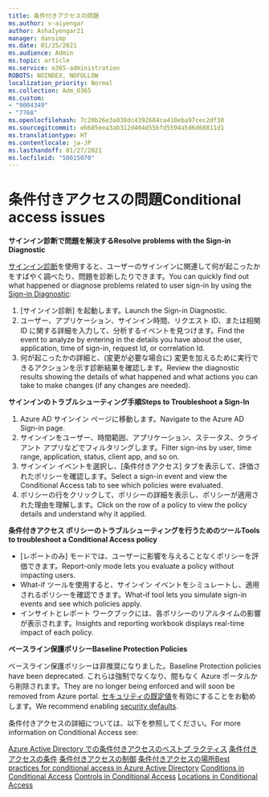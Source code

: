 ```yaml
---
title: 条件付きアクセスの問題
ms.author: v-aiyengar
author: AshaIyengar21
manager: dansimp
ms.date: 01/25/2021
ms.audience: Admin
ms.topic: article
ms.service: o365-administration
ROBOTS: NOINDEX, NOFOLLOW
localization_priority: Normal
ms.collection: Adm_O365
ms.custom:
- "9004349"
- "7768"
ms.openlocfilehash: 7c20b26e3a038dc4392684ca410eba97cec2df30
ms.sourcegitcommit: eb685eea3ab312d404d55bfd5594a5d6d68811d1
ms.translationtype: HT
ms.contentlocale: ja-JP
ms.lasthandoff: 01/27/2021
ms.locfileid: "50015070"
---
```

# <a name="conditional-access-issues"></a><span data-ttu-id="83361-102">条件付きアクセスの問題</span><span class="sxs-lookup"><span data-stu-id="83361-102">Conditional access issues</span></span>

<span data-ttu-id="83361-103">**サインイン診断で問題を解決する**</span><span class="sxs-lookup"><span data-stu-id="83361-103">**Resolve problems with the Sign-in Diagnostic**</span></span>

<span data-ttu-id="83361-104">[サインイン診断](https://portal.azure.com/#blade/Microsoft_AAD_IAM/ActiveDirectoryMenuBlade/diagnose/symptomId/ms_aad_dxp_signin_caDiagnoseAndSolveSummarySymptom)を使用すると、ユーザーのサインインに関連して何が起こったかをすばやく調べたり、問題を診断したりできます。</span><span class="sxs-lookup"><span data-stu-id="83361-104">You can quickly find out what happened or diagnose problems related to user sign-in by using the [Sign-in Diagnostic](https://portal.azure.com/#blade/Microsoft_AAD_IAM/ActiveDirectoryMenuBlade/diagnose/symptomId/ms_aad_dxp_signin_caDiagnoseAndSolveSummarySymptom):</span></span>

1. <span data-ttu-id="83361-105">[サインイン診断] を起動します。</span><span class="sxs-lookup"><span data-stu-id="83361-105">Launch the Sign-in Diagnostic.</span></span>
1. <span data-ttu-id="83361-106">ユーザー、アプリケーション、サインイン時間、リクエスト ID、または相関 ID に関する詳細を入力して、分析するイベントを見つけます。</span><span class="sxs-lookup"><span data-stu-id="83361-106">Find the event to analyze by entering in the details you have about the user, application, time of sign-in, request Id, or correlation Id.</span></span>
1. <span data-ttu-id="83361-107">何が起こったかの詳細と、(変更が必要な場合に) 変更を加えるために実行できるアクションを示す診断結果を確認します。</span><span class="sxs-lookup"><span data-stu-id="83361-107">Review the diagnostic results showing the details of what happened and what actions you can take to make changes (if any changes are needed).</span></span>

<span data-ttu-id="83361-108">**サインインのトラブルシューティング手順**</span><span class="sxs-lookup"><span data-stu-id="83361-108">**Steps to Troubleshoot a Sign-In**</span></span> 

1. <span data-ttu-id="83361-109">Azure AD サインイン ページに移動します。</span><span class="sxs-lookup"><span data-stu-id="83361-109">Navigate to the Azure AD Sign-in page.</span></span>
1. <span data-ttu-id="83361-110">サインインをユーザー、時間範囲、アプリケーション、ステータス、クライアント アプリなどでフィルタリングします。</span><span class="sxs-lookup"><span data-stu-id="83361-110">Filter sign-ins by user, time range, application, status, client app, and so on.</span></span>
1. <span data-ttu-id="83361-111">サインイン イベントを選択し、[条件付きアクセス] タブを表示して、評価されたポリシーを確認します。</span><span class="sxs-lookup"><span data-stu-id="83361-111">Select a sign-in event and view the Conditional Access tab to see which policies were evaluated.</span></span>
1. <span data-ttu-id="83361-112">ポリシーの行をクリックして、ポリシーの詳細を表示し、ポリシーが適用された理由を理解します。</span><span class="sxs-lookup"><span data-stu-id="83361-112">Click on the row of a policy to view the policy details and understand why it applied.</span></span>

<span data-ttu-id="83361-113">**条件付きアクセス ポリシーのトラブルシューティングを行うためのツール**</span><span class="sxs-lookup"><span data-stu-id="83361-113">**Tools to troubleshoot a Conditional Access policy**</span></span>

- <span data-ttu-id="83361-114">[レポートのみ] モードでは、ユーザーに影響を与えることなくポリシーを評価できます。</span><span class="sxs-lookup"><span data-stu-id="83361-114">Report-only mode lets you evaluate a policy without impacting users.</span></span>
- <span data-ttu-id="83361-115">What-if ツールを使用すると、サインイン イベントをシミュレートし、適用されるポリシーを確認できます。</span><span class="sxs-lookup"><span data-stu-id="83361-115">What-if tool lets you simulate sign-in events and see which policies apply.</span></span>
- <span data-ttu-id="83361-116">インサイトとレポート ワークブックには、各ポリシーのリアルタイムの影響が表示されます。</span><span class="sxs-lookup"><span data-stu-id="83361-116">Insights and reporting workbook displays real-time impact of each policy.</span></span>

<span data-ttu-id="83361-117">**ベースライン保護ポリシー**</span><span class="sxs-lookup"><span data-stu-id="83361-117">**Baseline Protection Policies**</span></span>

<span data-ttu-id="83361-118">ベースライン保護ポリシーは非推奨になりました。</span><span class="sxs-lookup"><span data-stu-id="83361-118">Baseline Protection policies have been deprecated.</span></span> <span data-ttu-id="83361-119">これらは強制でなくなり、間もなく Azure ポータルから削除されます。</span><span class="sxs-lookup"><span data-stu-id="83361-119">They are no longer being enforced and will soon be removed from Azure portal.</span></span> <span data-ttu-id="83361-120">[セキュリティの既定値](https://docs.microsoft.com/azure/active-directory/fundamentals/concept-fundamentals-security-defaults)を有効にすることをお勧めします。</span><span class="sxs-lookup"><span data-stu-id="83361-120">We recommend enabling [security defaults](https://docs.microsoft.com/azure/active-directory/fundamentals/concept-fundamentals-security-defaults).</span></span>

<span data-ttu-id="83361-121">条件付きアクセスの詳細については、以下を参照してください。</span><span class="sxs-lookup"><span data-stu-id="83361-121">For more information on Conditional Access see:</span></span>

<span data-ttu-id="83361-122">[Azure Active Directory での条件付きアクセスのベストプ ラクティス](https://docs.microsoft.com/azure/active-directory/conditional-access/best-practices) 
[条件付きアクセスの条件](https://docs.microsoft.com/azure/active-directory/conditional-access/best-practices) 
[条件付きアクセスの制御](https://docs.microsoft.com/azure/active-directory/conditional-access/controls) 
[条件付きアクセスの場所](https://docs.microsoft.com/azure/active-directory/conditional-access/location-condition)</span><span class="sxs-lookup"><span data-stu-id="83361-122">[Best practices for conditional access in Azure Active Directory](https://docs.microsoft.com/azure/active-directory/conditional-access/best-practices) 
[Conditions in Conditional Access](https://docs.microsoft.com/azure/active-directory/conditional-access/best-practices) 
[Controls in Conditional Access](https://docs.microsoft.com/azure/active-directory/conditional-access/controls) 
[Locations in Conditional Access ](https://docs.microsoft.com/azure/active-directory/conditional-access/location-condition)</span></span>
